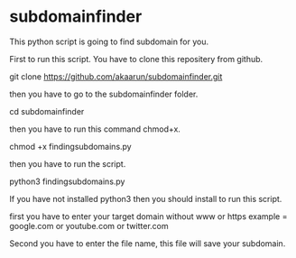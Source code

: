 # subdomainfinder
This python script is going to find subdomain for you.


First to run this script. You have to clone this repositery from github.

git clone https://github.com/akaarun/subdomainfinder.git

then you have to go to the subdomainfinder folder.

cd subdomainfinder

then you have to run this command chmod+x.

chmod +x findingsubdomains.py

then you have to run the script.

python3 findingsubdomains.py

If you have not installed python3 then you should install to run this script.

first you have to enter your target domain without www or https example = google.com or youtube.com or twitter.com

Second you have to enter the file name, this file will save your subdomain.
